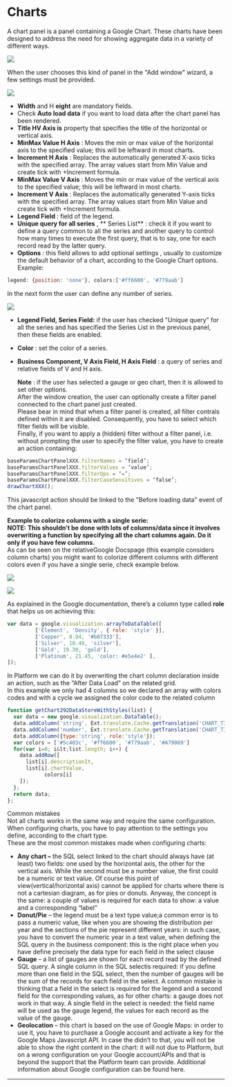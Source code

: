 # Charts

A chart panel is a panel containing a Google Chart. These charts have been designed to address the need for showing aggregate data in a variety of different ways.

![](http://4wsplatform.org/wp-content/uploads/2015/12/2016-07-05_bn-1024x522.jpg)

When the user chooses this kind of panel in the "Add window" wizard, a few settings must be provided.

![](http://4wsplatform.org/wp-content/uploads/2015/12/chartDetail-1024x522.jpg)

* **Width**  and H **eight**  are mandatory fields.
* Check  **Auto load data**  if you want to load data after the chart panel has been rendered.
* **Title HV Axis is** property that specifies the title of the horizontal or vertical axis.
* **MinMax Value H Axis** : Moves the min or max value of the horizontal axis to the specified value; this will be leftward in most charts.
* **Increment H Axis** : Replaces the automatically generated X-axis ticks with the specified array. The array values start from Min Value and create tick with +Increment formula.
* **MinMax Value V Axis** : Moves the min or max value of the vertical axis to the specified value; this will be leftward in most charts.
* **Increment V Axis** : Replaces the automatically generated Y-axis ticks with the specified array. The array values start from Min Value and create tick with +Increment formula.
* **Legend Field** : field of the legend.
* **Unique query for all series** , ** Series List** : check it if you want to define a query common to all the series and another query to control how many times to execute the first query, that is to say, one for each record read by the latter query.
* **Options** : this field allows to add optional settings , usually to customize the default behavior of a chart, according to the Google Chart options. Example:

```js
legend: {position: 'none'}, colors:['#ff6600', '#779aab']
```

In the next form the user can define any number of series.

![](http://4wsplatform.org/wp-content/uploads/2015/12/chartFields-1024x489.jpg)

* **Legend Field, Series Field:**  if the user has checked "Unique query" for all the series and has specified the Series List in the previous panel, then these fields are enabled.
* **Color** : set the color of a series.
* **Business Component, V Axis Field, H Axis Field** : a query of series and relative fields of V and H axis.

  **Note** : if the user has selected a gauge or geo chart, then it is allowed to set other options.  
  After the window creation, the user can optionally create a filter panel connected to the chart panel just created.  
  Please bear in mind that when a filter panel is created, all filter contrals defined within it are disabled. Consequently, you have to select which filter fields will be visible.  
  Finally, if you want to apply a \(hidden\) filter without a filter panel, i.e. without prompting the user to specify the filter value, you have to create an action containing:

```js
baseParamsChartPanelXXX.filterNames = ‘field’;
baseParamsChartPanelXXX.filterValues = ‘value’;
baseParamsChartPanelXXX.filterOps = ‘=’;
baseParamsChartPanelXXX.filterCaseSensitives = ‘false’;
drawChartXXX();
```

This javascript action should be linked to the "Before loading data" event of the chart panel.

**Example to colorize columns with a single serie:**   
 **NOTE:**  **This shouldn’t be done with lots of columns/data since it involves overwriting a function by specifying all the chart columns again. Do it only if you have few columns.**   
As can be seen on the relativeGoogle Docspage \(this example considers column charts\) you might want to colorize different columns with different colors even if you have a single serie, check example below.

![](http://4wsplatform.org/wp-content/uploads/2015/12/singleSerieColor.jpg)

![](http://4wsplatform.org/wp-content/uploads/2015/12/singleSerieMultipleColors.jpg)

As explained in the Google documentation, there’s a column type called **role**  that helps us on achieving this:

```js
var data = google.visualization.arrayToDataTable([
         ['Element', 'Density', { role: 'style' }],
         ['Copper', 8.94, '#b87333'],
         ['Silver', 10.49, 'silver'],
         ['Gold', 19.30, 'gold'],
         ['Platinum', 21.45, 'color: #e5e4e2' ],
]);
```

In Platform we can do it by overwriting the chart column declaration inside an action, such as the “After Data Load” on the related grid.  
In this example we only had 4 columns so we declared an array with colors codes and with a cycle we assigned the color code to the related column

```js
function getChart292DataStoreWithStyles(list) {
  var data = new google.visualization.DataTable();
  data.addColumn('string', Ext.translate.Cache.getTranslation('CHART_TITLE.292.DESCRIPTION_IT'));
  data.addColumn('number', Ext.translate.Cache.getTranslation('CHART_TITLE.292.CHART_VALUE'));
  data.addColumn({type:'string', role:'style'});
  var colors = ['#5c403c', '#ff6600', '#779aab', '#A79069']
  for(var i=0; i&lt;list.length; i++) {
    data.addRow([
      list[i].descriptionIt,
      list[i].chartValue,
            colors[i]
    ]);
  };
  return data;
};
```

Common mistakes  
Not all charts works in the same way and require the same configuration. When configuring charts, you have to pay attention to the settings you define, according to the chart type.  
These are the most common mistakes made when configuring charts:

* **Any chart –** the SQL select linked to the chart should always have \(at least\) two fields: one used by the horizontal axis, the other for the vertical axis. While the second must be a number value, the first could be a numeric or text value. Of course this point of view\(vertical/horizontal axis\) cannot be applied for charts where there is not a cartesian diagram, as for pies or donuts. Anyway, the concept is the same: a couple of values is required for each data to show: a value and a corresponding “label”
* **Donut/Pie**  – the legend must be a text type value;a common error is to pass a numeric value, like when you are showing the distribution per year and the sections of the pie represent different years: in such case, you have to convert the numeric year in a text value, when defining the SQL query in the business component: this is the right place when you have define precisely the data type for each field in the select clause
* **Gauge**  – a list of gauges are shown for each record read by the defined SQL query. A single column in the SQL selectis required: if you define more than one field in the SQL select, then the number of gauges will be the sum of the records for each field in the select. A common mistake is thinking that a field in the select is required for the legend and a second field for the corresponding values, as for other charts: a gauge does not work in that way. A single field in the select is needed: the field name will be used as the gauge legend, the values for each record as the value of the gauge.
* **Geolocation**  – this chart is based on the use of Google Maps: in order to use it, you have to purchase a Google account and activate a key for the Google Maps Javascript API. In case the didn’t to that, you will not be able to show the right content in the chart: it will not due to Platform, but on a wrong configuration on your Google account/APIs and that is beyond the support that the Platform team can provide. Additional information about Google configuration can be found here.

---



